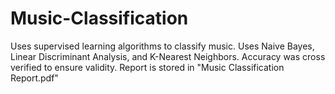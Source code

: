 # Music-Classification
Uses supervised learning algorithms to classify music. Uses Naive Bayes, Linear Discriminant Analysis, and K-Nearest Neighbors. Accuracy was cross verified to ensure validity. Report is stored in "Music Classification Report.pdf"

